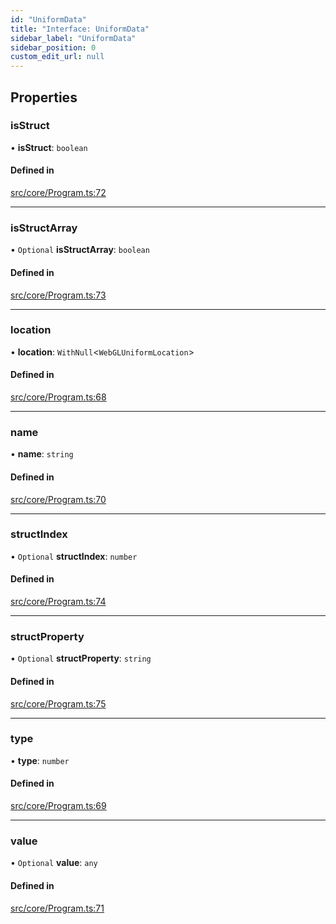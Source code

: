 ```yaml
---
id: "UniformData"
title: "Interface: UniformData"
sidebar_label: "UniformData"
sidebar_position: 0
custom_edit_url: null
---
```


## Properties

### isStruct

• **isStruct**: `boolean`

#### Defined in

[src/core/Program.ts:72](https://github.com/sakitam-gis/vis-engine/blob/master/src/core/Program.ts?at&#x3D;5cce138#line&#x3D;72)

___

### isStructArray

• `Optional` **isStructArray**: `boolean`

#### Defined in

[src/core/Program.ts:73](https://github.com/sakitam-gis/vis-engine/blob/master/src/core/Program.ts?at&#x3D;5cce138#line&#x3D;73)

___

### location

• **location**: `WithNull`<`WebGLUniformLocation`\>

#### Defined in

[src/core/Program.ts:68](https://github.com/sakitam-gis/vis-engine/blob/master/src/core/Program.ts?at&#x3D;5cce138#line&#x3D;68)

___

### name

• **name**: `string`

#### Defined in

[src/core/Program.ts:70](https://github.com/sakitam-gis/vis-engine/blob/master/src/core/Program.ts?at&#x3D;5cce138#line&#x3D;70)

___

### structIndex

• `Optional` **structIndex**: `number`

#### Defined in

[src/core/Program.ts:74](https://github.com/sakitam-gis/vis-engine/blob/master/src/core/Program.ts?at&#x3D;5cce138#line&#x3D;74)

___

### structProperty

• `Optional` **structProperty**: `string`

#### Defined in

[src/core/Program.ts:75](https://github.com/sakitam-gis/vis-engine/blob/master/src/core/Program.ts?at&#x3D;5cce138#line&#x3D;75)

___

### type

• **type**: `number`

#### Defined in

[src/core/Program.ts:69](https://github.com/sakitam-gis/vis-engine/blob/master/src/core/Program.ts?at&#x3D;5cce138#line&#x3D;69)

___

### value

• `Optional` **value**: `any`

#### Defined in

[src/core/Program.ts:71](https://github.com/sakitam-gis/vis-engine/blob/master/src/core/Program.ts?at&#x3D;5cce138#line&#x3D;71)
